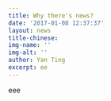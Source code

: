 ```yaml
---
title: Why there's news?
date: '2017-01-08 12:37:37'
layout: news
title-chinese: 
img-name: ''
img-alt: ''
author: Yan Ting
excerpt: ee
---
```

eee